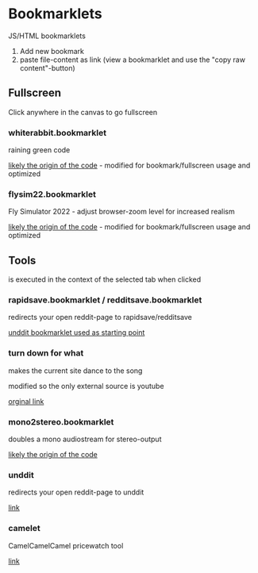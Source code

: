 # Bookmarklets

JS/HTML bookmarklets

1. Add new bookmark
2. paste file-content as link (view a bookmarklet and use the "copy raw content"-button)


## Fullscreen

Click anywhere in the canvas to go fullscreen

### whiterabbit.bookmarklet

raining green code

[likely the origin of the code](https://angularfixing.com/how-to-make-javascript-raining-matrix-code-as-a-background-of-the-website/) - modified for bookmark/fullscreen usage and optimized

### flysim22.bookmarklet

Fly Simulator 2022 - adjust browser-zoom level for increased realism

[likely the origin of the code](https://www.terrybutler.co.uk/2021/08/17/animated-fly-cursor-for-cats/) - modified for bookmark/fullscreen usage and optimized


## Tools

is executed in the context of the selected tab when clicked

### rapidsave.bookmarklet / redditsave.bookmarklet

redirects your open reddit-page to rapidsave/redditsave

[unddit bookmarklet used as starting point](https://www.unddit.com/)

### turn down for what

makes the current site dance to the song

modified so the only external source is youtube

[orginal link](https://nthitz.github.io/turndownforwhatjs/)

### mono2stereo.bookmarklet

doubles a mono audiostream for stereo-output

[likely the origin of the code](https://www.reddit.com/user/AudioContext/)

### unddit

redirects your open reddit-page to unddit

[link](https://www.unddit.com/)

### camelet

CamelCamelCamel pricewatch tool

[link](https://de.camelcamelcamel.com/tools/bookmarklet)
